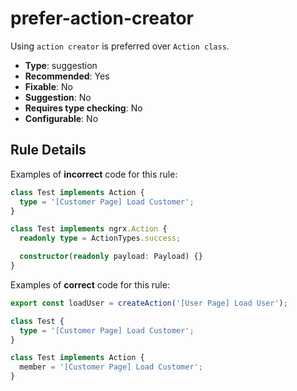 # prefer-action-creator

Using `action creator` is preferred over `Action class`.

- **Type**: suggestion
- **Recommended**: Yes
- **Fixable**: No
- **Suggestion**: No
- **Requires type checking**: No
- **Configurable**: No

<!-- Everything above this generated, do not edit -->
<!-- MANUAL-DOC:START -->

## Rule Details

Examples of **incorrect** code for this rule:

```ts
class Test implements Action {
  type = '[Customer Page] Load Customer';
}

class Test implements ngrx.Action {
  readonly type = ActionTypes.success;

  constructor(readonly payload: Payload) {}
}
```

Examples of **correct** code for this rule:

```ts
export const loadUser = createAction('[User Page] Load User');

class Test {
  type = '[Customer Page] Load Customer';
}

class Test implements Action {
  member = '[Customer Page] Load Customer';
}
```
